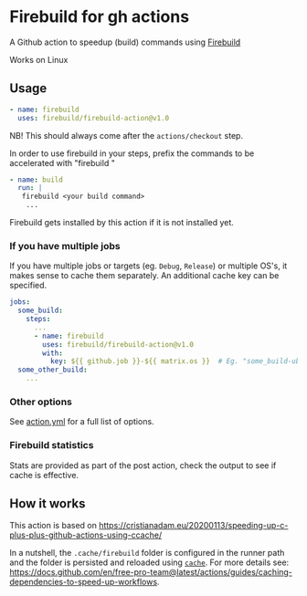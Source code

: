 # Firebuild for gh actions

A Github action to speedup (build) commands using [Firebuild](https://github.com/firebuild/firebuild)

Works on Linux

## Usage

```yaml
- name: firebuild
  uses: firebuild/firebuild-action@v1.0
```

NB! This should always come after the `actions/checkout` step.

In order to use firebuild in your steps, prefix the commands to be accelerated with "firebuild "

```yaml
- name: build
  run: |
   firebuild <your build command>
    ...
```

Firebuild gets installed by this action if it is not installed yet.

### If you have multiple jobs

If you have multiple jobs or targets (eg. `Debug`, `Release`) or multiple OS's, it makes sense to cache them
separately. An additional cache key can be specified.

```yaml
jobs:
  some_build:
    steps:
      ...
      - name: firebuild
        uses: firebuild/firebuild-action@v1.0
        with:
          key: ${{ github.job }}-${{ matrix.os }}  # Eg. "some_build-ubuntu-latest"
  some_other_build:
    ...
```

### Other options

See [action.yml](./action.yml) for a full list of options.

### Firebuild statistics

Stats are provided as part of the post action, check the output to see if cache is effective.

## How it works

This action is based on https://cristianadam.eu/20200113/speeding-up-c-plus-plus-github-actions-using-ccache/

In a nutshell, the `.cache/firebuild` folder is configured in the runner path and the folder is persisted and reloaded using [`cache`](https://github.com/actions/toolkit/tree/main/packages/cache).
For more details see: https://docs.github.com/en/free-pro-team@latest/actions/guides/caching-dependencies-to-speed-up-workflows.
